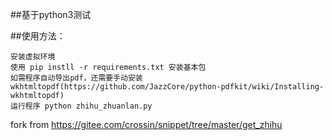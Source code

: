 ##基于python3测试

##使用方法：


	安装虚拟环境
	使用 pip instll -r requirements.txt 安装基本包
	如需程序自动导出pdf，还需要手动安装 wkhtmltopdf(https://github.com/JazzCore/python-pdfkit/wiki/Installing-wkhtmltopdf)
	运行程序 python zhihu_zhuanlan.py

fork from https://gitee.com/crossin/snippet/tree/master/get_zhihu

